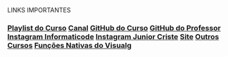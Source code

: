  LINKS IMPORTANTES
<h3>
<a href="https://www.youtube.com/playlist?list=PLdBfJv_-fhBuCZIne5c2uiJr2iORiuGI1">Playlist do Curso</a>
<a href="https://www.youtube.com/c/informaticode?sub_confirmation=1">Canal</a>
<a href="https://github.com/JuniorCriste/Curso-de-Algoritmos-e-Logica">GitHub do Curso</a>
<a href="https://github.com/juniorcriste">GitHub do Professor</a>
<a href="https://www.instagram.com/informaticode/">Instagram Informaticode</a>
<a href="https://www.instagram.com/myself.junior/">Instagram Junior Criste</a>
<a href="https://www.informaticode.com.br/">Site</a>
<a href="https://informaticode.store/">Outros Cursos</a>
<a href="https://www.informaticode.com.br/2020/05/funcoes-do-visualg.html">Funções Nativas do Visualg</a>

</h3>

